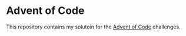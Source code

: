 # Advent of Code

This repository contains my solutoin for the [Advent of Code](https://adventofcode.com/) challenges. 

